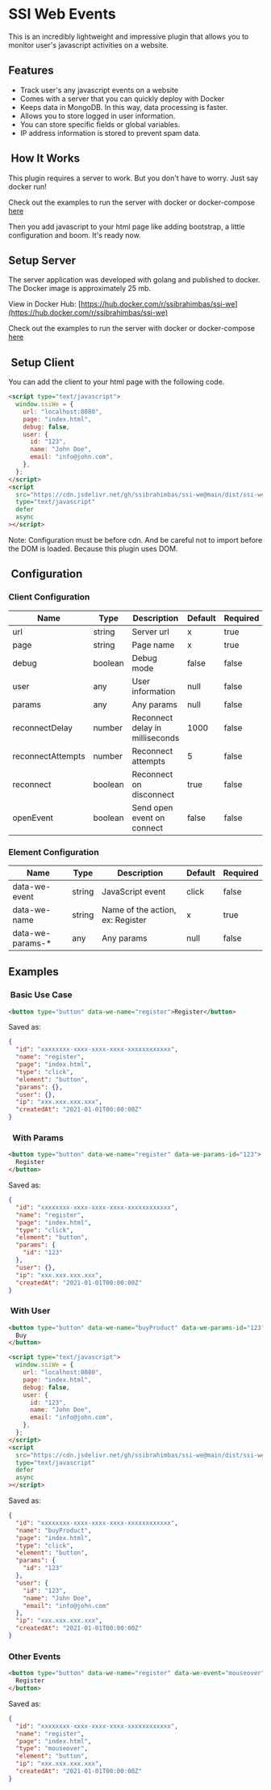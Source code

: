 # SSI Web Events

This is an incredibly lightweight and impressive plugin that allows you to monitor user's javascript activities on a website.

## Features

- Track user's any javascript events on a website
- Comes with a server that you can quickly deploy with Docker
- Keeps data in MongoDB. In this way, data processing is faster.
- Allows you to store logged in user information.
- You can store specific fields or global variables.
- IP address information is stored to prevent spam data.

##  How It Works

This plugin requires a server to work. But you don't have to worry. Just say docker run!

Check out the examples to run the server with docker or docker-compose [here](https://github.com/ssibrahimbas/ssi-we/tree/main/examples)

Then you add javascript to your html page like adding bootstrap, a little configuration and boom. It's ready now.

## Setup Server

The server application was developed with golang and published to docker. The Docker image is approximately 25 mb.

View in Docker Hub: [https://hub.docker.com/r/ssibrahimbas/ssi-we](https://hub.docker.com/r/ssibrahimbas/ssi-we)

Check out the examples to run the server with docker or docker-compose [here](https://github.com/ssibrahimbas/ssi-we/tree/main/examples)

##  Setup Client

You can add the client to your html page with the following code.

```html
<script type="text/javascript">
  window.ssiWe = {
    url: "localhost:8080",
    page: "index.html",
    debug: false,
    user: {
      id: "123",
      name: "John Doe",
      email: "info@john.com",
    },
  };
</script>
<script
  src="https://cdn.jsdelivr.net/gh/ssibrahimbas/ssi-we@main/dist/ssi-we.min.js"
  type="text/javascript"
  defer
  async
></script>
```

Note:
Configuration must be before cdn. And be careful not to import before the DOM is loaded. Because this plugin uses DOM.

##  Configuration

### Client Configuration

| Name              | Type    | Description                     | Default | Required |
| ----------------- | ------- | ------------------------------- | ------- | -------- |
| url               | string  | Server url                      | x       | true     |
| page              | string  | Page name                       | x       | true     |
| debug             | boolean | Debug mode                      | false   | false    |
| user              | any     | User information                | null    | false    |
| params            | any     | Any params                      | null    | false    |
| reconnectDelay    | number  | Reconnect delay in milliseconds | 1000    | false    |
| reconnectAttempts | number  | Reconnect attempts              | 5       | false    |
| reconnect         | boolean | Reconnect on disconnect         | true    | false    |
| openEvent         | boolean | Send open event on connect      | false   | false    |

### Element Configuration

| Name              | Type   | Description                      | Default | Required |
| ----------------- | ------ | -------------------------------- | ------- | -------- |
| data-we-event     | string | JavaScript event                 | click   | false    |
| data-we-name      | string | Name of the action, ex: Register | x       | true     |
| data-we-params-\* | any    | Any params                       | null    | false    |

## Examples

###  Basic Use Case

```html
<button type="button" data-we-name="register">Register</button>
```

Saved as:

```json
{
  "id": "xxxxxxxx-xxxx-xxxx-xxxx-xxxxxxxxxxxx",
  "name": "register",
  "page": "index.html",
  "type": "click",
  "element": "button",
  "params": {},
  "user": {},
  "ip": "xxx.xxx.xxx.xxx",
  "createdAt": "2021-01-01T00:00:00Z"
}
```

###   With Params

```html
<button type="button" data-we-name="register" data-we-params-id="123">
  Register
</button>
```

Saved as:

```json
{
  "id": "xxxxxxxx-xxxx-xxxx-xxxx-xxxxxxxxxxxx",
  "name": "register",
  "page": "index.html",
  "type": "click",
  "element": "button",
  "params": {
    "id": "123"
  },
  "user": {},
  "ip": "xxx.xxx.xxx.xxx",
  "createdAt": "2021-01-01T00:00:00Z"
}
```

###  With User

```html
<button type="button" data-we-name="buyProduct" data-we-params-id="123">
  Buy
</button>

<script type="text/javascript">
  window.ssiWe = {
    url: "localhost:8080",
    page: "index.html",
    debug: false,
    user: {
      id: "123",
      name: "John Doe",
      email: "info@john.com",
    },
  };
</script>
<script
  src="https://cdn.jsdelivr.net/gh/ssibrahimbas/ssi-we@main/dist/ssi-we.min.js"
  type="text/javascript"
  defer
  async
></script>
```

Saved as:

```json
{
  "id": "xxxxxxxx-xxxx-xxxx-xxxx-xxxxxxxxxxxx",
  "name": "buyProduct",
  "page": "index.html",
  "type": "click",
  "element": "button",
  "params": {
    "id": "123"
  },
  "user": {
    "id": "123",
    "name": "John Doe",
    "email": "info@john.com"
  },
  "ip": "xxx.xxx.xxx.xxx",
  "createdAt": "2021-01-01T00:00:00Z"
}
```

### Other Events

```html
<button type="button" data-we-name="register" data-we-event="mouseover">
  Register
</button>
```

Saved as:

```json
{
  "id": "xxxxxxxx-xxxx-xxxx-xxxx-xxxxxxxxxxxx",
  "name": "register",
  "page": "index.html",
  "type": "mouseover",
  "element": "button",
  "ip": "xxx.xxx.xxx.xxx",
  "createdAt": "2021-01-01T00:00:00Z"
}
```
